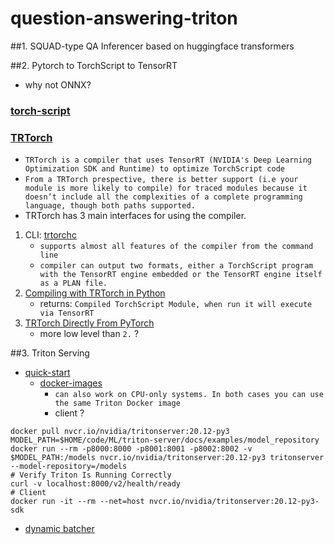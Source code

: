 # question-answering-triton

##1. SQUAD-type QA Inferencer based on huggingface transformers

##2. Pytorch to TorchScript to TensorRT
* why not ONNX?
### [torch-script](https://pytorch.org/docs/stable/jit.html)

### [TRTorch](https://github.com/NVIDIA/TRTorch)
* `TRTorch is a compiler that uses TensorRT (NVIDIA's Deep Learning Optimization SDK and Runtime) to optimize TorchScript code`
* `From a TRTorch prespective, there is better support (i.e your module is more likely to compile) for traced modules because it doesn’t include all the complexities of a complete programming language, though both paths supported. `
* TRTorch has 3 main interfaces for using the compiler.
1. CLI: [trtorchc](https://nvidia.github.io/TRTorch/tutorials/trtorchc.html)
    * `supports almost all features of the compiler from the command line`
    * `compiler can output two formats, either a TorchScript program with the TensorRT engine embedded or the TensorRT engine itself as a PLAN file.`    
2. [Compiling with TRTorch in Python](https://nvidia.github.io/TRTorch/py_api/trtorch.html)
   * returns: `Compiled TorchScript Module, when run it will execute via TensorRT`
3. [TRTorch Directly From PyTorch](https://nvidia.github.io/TRTorch/tutorials/use_from_pytorch.html)
    * more low level than `2.` ?
        

##3. Triton Serving
* [quick-start](https://github.com/triton-inference-server/server/blob/r20.12/docs/quickstart.md)
    * [docker-images](https://ngc.nvidia.com/catalog/containers/nvidia:tritonserver)
        * `can also work on CPU-only systems. In both cases you can use the same Triton Docker image`
        * client ? 
```shell
docker pull nvcr.io/nvidia/tritonserver:20.12-py3
MODEL_PATH=$HOME/code/ML/triton-server/docs/examples/model_repository
docker run --rm -p8000:8000 -p8001:8001 -p8002:8002 -v $MODEL_PATH:/models nvcr.io/nvidia/tritonserver:20.12-py3 tritonserver --model-repository=/models
# Verify Triton Is Running Correctly
curl -v localhost:8000/v2/health/ready
# Client
docker run -it --rm --net=host nvcr.io/nvidia/tritonserver:20.12-py3-sdk
```
* [dynamic batcher](https://github.com/triton-inference-server/server/blob/r20.12/docs/model_configuration.md#dynamic-batcher)